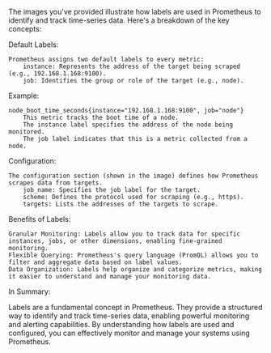 The images you've provided illustrate how labels are used in Prometheus to identify and track time-series data. Here's a breakdown of the key concepts:

Default Labels:

    Prometheus assigns two default labels to every metric:
        instance: Represents the address of the target being scraped (e.g., 192.168.1.168:9100).
        job: Identifies the group or role of the target (e.g., node).

Example:

    node_boot_time_seconds{instance="192.168.1.168:9100", job="node"}
        This metric tracks the boot time of a node.
        The instance label specifies the address of the node being monitored.
        The job label indicates that this is a metric collected from a node.

Configuration:

    The configuration section (shown in the image) defines how Prometheus scrapes data from targets.
        job_name: Specifies the job label for the target.
        scheme: Defines the protocol used for scraping (e.g., https).
        targets: Lists the addresses of the targets to scrape.

Benefits of Labels:

    Granular Monitoring: Labels allow you to track data for specific instances, jobs, or other dimensions, enabling fine-grained monitoring.
    Flexible Querying: Prometheus's query language (PromQL) allows you to filter and aggregate data based on label values.
    Data Organization: Labels help organize and categorize metrics, making it easier to understand and manage your monitoring data.

In Summary:

Labels are a fundamental concept in Prometheus. They provide a structured way to identify and track time-series data, enabling powerful monitoring and alerting capabilities. By understanding how labels are used and configured, you can effectively monitor and manage your systems using Prometheus.